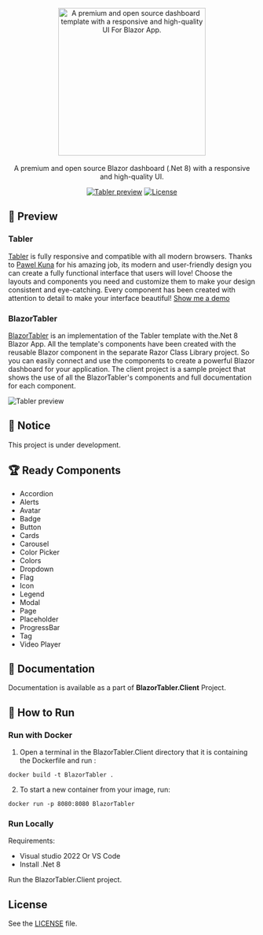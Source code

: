 <p align="center">
<a href="https://github.com/bthgh/BlazorTabler"><img src="https://raw.githubusercontent.com/bthgh/BlazorTabler/7475a78b5f1ad675b381a399a2f3de6519a84815/logo.svg" alt="A premium and open source dashboard template with a responsive and high-quality UI For Blazor App." width="300"></a><br><br>
A premium and open source Blazor dashboard (.Net 8) with a responsive and high-quality UI.
</p>

<p align="center">
<a href="https://preview.tabler.io" target="__blank"><img src="https://img.shields.io/static/v1?label=Demo&message=preview&color=228be6" alt="Tabler preview"></a>
<a href="https://github.com/bthgh/BlazorTabler/blob/main/LICENSE"><img src="https://img.shields.io/npm/l/tabler.svg?label=License&message=MIT&color=1c7ed6" alt="License"></a>
</p>
 
## 🔎 Preview

### Tabler

<a href="https://github.com/tabler/tabler" target="_blank">Tabler</a> is fully responsive and compatible with all modern browsers. Thanks to <a href="https://github.com/codecalm" target="_blank">Pawel Kuna</a> for his amazing job, its modern and user-friendly design you can create a fully functional interface that users will love! Choose the layouts and components you need and customize them to make your design consistent and eye-catching. Every component has been created with attention to detail to make your interface beautiful! <a href="https://blazortabler.agilerefactoring.com">Show me a demo</a>

### BlazorTabler

<a href="https://github.com/bthgh/BlazorTabler" target="_blank">BlazorTabler</a> is an implementation of the Tabler template with the.Net 8 Blazor App. All the template's components have been created with the reusable Blazor component in the separate Razor Class Library project. So you can easily connect and use the components to create a powerful Blazor dashboard for your application. The client project is a sample project that shows the use of all the BlazorTabler's components and full documentation for each component.

<img src="https://raw.githubusercontent.com/tabler/tabler/dev/src/static/tabler-preview.png" alt="Tabler preview">


## 🚀 Notice

This project is under development. 

## 🏆 Ready Components

- Accordion
- Alerts
- Avatar
- Badge
- Button
- Cards
- Carousel
- Color Picker
- Colors
- Dropdown
- Flag
- Icon
- Legend
- Modal
- Page
- Placeholder
- ProgressBar
- Tag
- Video Player


## 📖 Documentation

Documentation is available as a part of **BlazorTabler.Client** Project.  

## 📖 How to Run

### Run with Docker

1. Open a terminal in the BlazorTabler.Client directory that it is containing the Dockerfile and run :
```
docker build -t BlazorTabler .
```
2. To start a new container from your image, run:
```
docker run -p 8080:8080 BlazorTabler
```
### Run Locally
Requirements:
- Visual studio 2022 Or VS Code
- Install .Net 8 

Run the BlazorTabler.Client project. 

## License

See the [LICENSE](https://github.com/bthgh/BlazorTabler/blob/main/LICENSE) file. 
